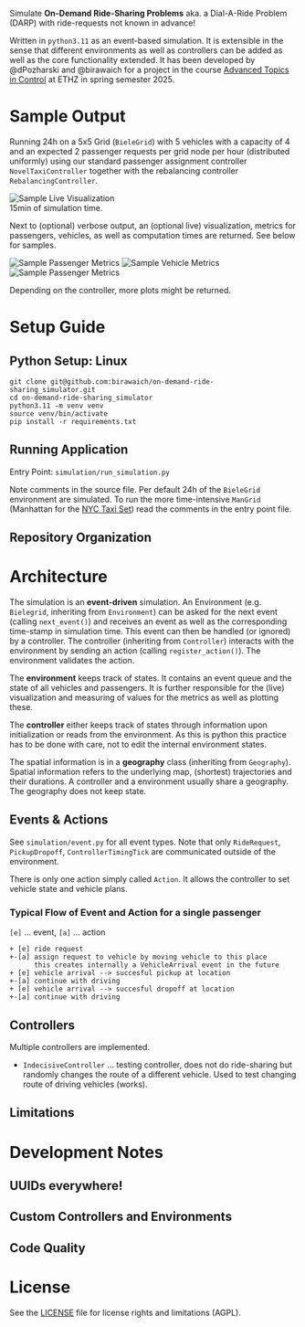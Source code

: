 Simulate **On-Demand Ride-Sharing Problems** aka. a Dial-A-Ride Problem (DARP) with ride-requests not known in advance!

Written in `python3.11` as an event-based simulation. It is extensible in the sense that different environments as well as controllers can be added as well as the core functionality extended. It has been developed by @dPozharski and @birawaich for a project in the course [Advanced Topics in Control](https://www.vvz.ethz.ch/Vorlesungsverzeichnis/lerneinheit.view?semkez=2025S&ansicht=ALLE&lerneinheitId=188429&lang=en) at ETHZ in spring semester 2025.

# Sample Output

Running 24h on a 5x5 Grid (`BieleGrid`) with 5 vehicles with a capacity of 4 and an expected 2 passenger requests per grid node per hour (distributed uniformly) using our standard passenger assignment controller `NovelTaxiController` together with the rebalancing controller `RebalancingController`.

![Sample Live Visualization](assets/environment-animation.gif)  
15min of simulation time.

Next to (optional) verbose output, an (optional live) visualization, metrics for passengers, vehicles, as well as computation times are returned. See below for samples.

![Sample Passenger Metrics](assets/environment-plot__passenger_metrics.png)
![Sample Vehicle Metrics](assets/environment-plot__vehicle_metrics.png)
![Sample Passenger Metrics](assets/environment-plot__calculation_time_metrics.png)

Depending on the controller, more plots might be returned.

# Setup Guide

## Python Setup: Linux
```
git clone git@github.com:birawaich/on-demand-ride-sharing_simulator.git
cd on-demand-ride-sharing_simulator
python3.11 -m venv venv
source venv/bin/activate
pip install -r requirements.txt
```

## Running Application

Entry Point: `simulation/run_simulation.py`

Note comments in the source file. Per default 24h of the `BieleGrid` environment are simulated. To run the more time-intensive `ManGrid` (Manhattan for the [NYC Taxi Set](https://www.nyc.gov/site/tlc/about/tlc-trip-record-data.page)) read the comments in the entry point file.

## Repository Organization

# Architecture

The simulation is an **event-driven** simulation. An Environment (e.g. `Bielegrid`, inheriting from `Environment`) can be asked for the next event (calling `next_event()`) and receives an event as well as the corresponding time-stamp in simulation time. This event can then be handled (or ignored) by a controller. The controller (inheriting from `Controller`) interacts with the environment by sending an action (calling `register_action()`). The environment validates the action.

The **environment** keeps track of states. It contains an event queue and the state of all vehicles and passengers. It is further responsible for the (live) visualization and measuring of values for the metrics as well as plotting these.

The **controller** either keeps track of states through information upon initialization or reads from the environment. As this is python this practice has to be done with care, not to edit the internal environment states.

The spatial information is in a **geography** class (inheriting from `Geography`). Spatial information refers to the underlying map, (shortest) trajectories and their durations. A controller and a environment usually share a geography. The geography does not keep state.

## Events & Actions

See `simulation/event.py` for all event types. Note that only `RideRequest`, `PickupDropoff`, `ControllerTimingTick` are communicated outside of the environment.

There is only one action simply called `Action`. It allows the controller to set vehicle state and vehicle plans.

### Typical Flow of Event and Action for a single passenger

`[e]` ... event, `[a]` ... action

```
+ [e] ride request
+-[a] assign request to vehicle by moving vehicle to this place
      this creates internally a VehicleArrival event in the future
+ [e] vehicle arrival --> succesful pickup at location
+-[a] continue with driving
+ [e] vehicle arrival --> succesful dropoff at location
+-[a] continue with driving
```

## Controllers

Multiple controllers are implemented.

- `IndecisiveController` ... testing controller, does not do ride-sharing but randomly changes the route of a different vehicle. Used to test changing route of driving vehicles (works).

## Limitations

# Development Notes

## UUIDs everywhere!

## Custom Controllers and Environments

## Code Quality

# License

See the [LICENSE](LICENSE) file for license rights and limitations (AGPL).